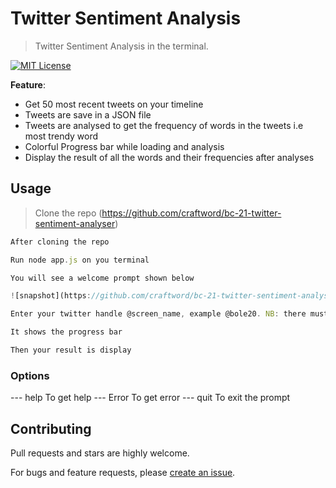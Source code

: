 # Twitter Sentiment Analysis

> Twitter Sentiment Analysis in the terminal.

[![MIT License](https://img.shields.io/badge/license-MIT_License-green.svg?style=flat-square)](https://github.com/craftword/bc-21-twitter-sentiment-analyser/master/LICENSE)



**Feature**:

- Get 50 most recent tweets on your timeline
- Tweets are save in a JSON file
- Tweets are analysed to get the frequency of words in the tweets i.e most trendy word
- Colorful Progress bar while loading and analysis
- Display the result of all the words and their frequencies after analyses 


## Usage

> Clone the repo (https://github.com/craftword/bc-21-twitter-sentiment-analyser)

```javascript
After cloning the repo 

Run node app.js on you terminal 

You will see a welcome prompt shown below

![snapshot](https://github.com/craftword/bc-21-twitter-sentiment-analyser/screenshot.png)

Enter your twitter handle @screen_name, example @bole20. NB: there must be @ before the screen name

It shows the progress bar 

Then your result is display 

```
### Options

--- help  To get help
--- Error To get error 
--- quit  To exit the prompt

## Contributing

Pull requests and stars are highly welcome.

For bugs and feature requests, please [create an issue](https://github.com/craftword/bc-21-twitter-sentiment-analyser).
